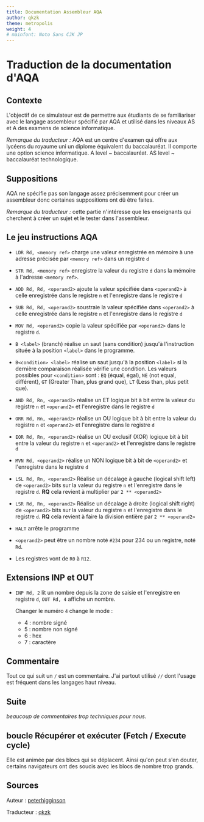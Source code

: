 ```yaml
---
title: Documentation Assembleur AQA
author: qkzk
theme: metropolis
weight: 4
# mainfont: Noto Sans CJK JP
---
```



# Traduction de la documentation d'AQA

## Contexte

L'objectif de ce simulateur est de permettre aux étudiants de se familiariser avec le langage assembleur spécifié par AQA et utilisé dans les niveaux AS et A des examens de science informatique.

_Remarque du traducteur :_ AQA est un centre d'examen qui offre aux lycéens du royaume uni un diplome équivalent du baccalauréat. Il comporte une option science informatique. A level ~ baccalauréat. AS level ~ baccalauréat technologique.

## Suppositions


AQA ne spécifie pas son langage assez précisemment pour créer un assembleur donc certaines suppositions ont dû être faites.


_Remarque du traducteur :_ cette partie n'intéresse que les enseignants qui cherchent à créer un sujet et le tester dans l'assembleur.

## Le jeu instructions AQA

* `LDR Rd, <memory ref>` charge une valeur enregistrée en mémoire à une adresse précisée par `<memory ref>` dans un registre `d`

* `STR Rd, <memory ref>` enregistre la valeur du registre `d` dans la mémoire à l'adresse `<memory ref>`.

* `ADD Rd, Rd, <operand2>` ajoute la valeur spécifiée dans `<operand2>` à celle enregistrée dans le registre `n` et l'enregistre dans le registre `d`

* `SUB Rd, Rd, <operand2>` soustraie la valeur spécifiée dans `<operand2>` à celle enregistrée dans le registre `n` et l'enregistre dans le registre `d`

* `MOV Rd, <operand2>` copie la valeur spécifiée par `<operand2>` dans le registre `d`.

* `B <label>` (branch) réalise un saut (sans condition) jusqu'à l'instruction située à la position `<label>` dans le programme.

* `B<condition> <label>` réalise un saut jusqu'à la position `<label>` si la dernière comparaison réalisée vérifie une condition. Les valeurs possibles pour `<condition>` sont : `EQ` (équal, égal), `NE` (not equal, différent), `GT` (Greater Than, plus grand que), `LT` (Less than, plus petit que).

* `AND Rd, Rn, <operand2>` réalise un ET logique bit à bit entre la valeur du registre `n` et `<operand2>` et l'enregistre dans le registre `d`

* `ORR Rd, Rn, <operand2>` réalise un OU logique bit à bit entre la valeur du registre `n` et `<operand2>` et l'enregistre dans le registre `d`

* `EOR Rd, Rn, <operand2>` réalise un OU exclusif (XOR) logique bit à bit entre la valeur du registre `n` et `<operand2>` et l'enregistre dans le registre `d`


* `MVN Rd, <operand2>` réalise un NON logique bit à bit de `<operand2>` et l'enregistre dans le registre `d`


* `LSL Rd, Rn, <operand2>` Réalise un décalage à gauche (logical shift left) de `<operand2>` bits sur la valeur du registre `n` et l'enregistre dans le registre `d`. **RQ** cela revient à multiplier par `2 ** <operand2>`


* `LSR Rd, Rn, <operand2>` Réalise un décalage à droite (logical shift right) de `<operand2>` bits sur la valeur du registre `n` et l'enregistre dans le registre `d`. **RQ** cela revient à faire la division entière par `2 ** <operand2>`

* `HALT` arrête le programme

* `<operand2>` peut être un nombre noté `#234` pour $234$ ou un registre, noté `Rd`.

* Les registres vont de `R0` à `R12`.


## Extensions INP et OUT

* `INP Rd, 2` lit un nombre depuis la zone de saisie et l'enregistre en registre `d`, `OUT Rd, 4` affiche un nombre.

    Changer le numéro `4` change le mode :

    * 4 : nombre signé
    * 5 : nombre non signé
    * 6 : hex
    * 7 : caractère


## Commentaire

Tout ce qui suit un `/` est un commentaire. J'ai partout utilisé `//` dont l'usage est fréquent dans les langages haut niveau.

## Suite

_beaucoup de commentaires trop techniques pour nous._

## boucle Récupérer et exécuter (Fetch / Execute cycle)

Elle est animée par des blocs qui se déplacent. Ainsi qu'on peut s'en douter, certains navigateurs ont des soucis avec les blocs de nombre trop grands.

## Sources

Auteur : [peterhigginson](www.peterhigginson.co.uk/LMC)

Traducteur : [qkzk](qkzk.xyz)
